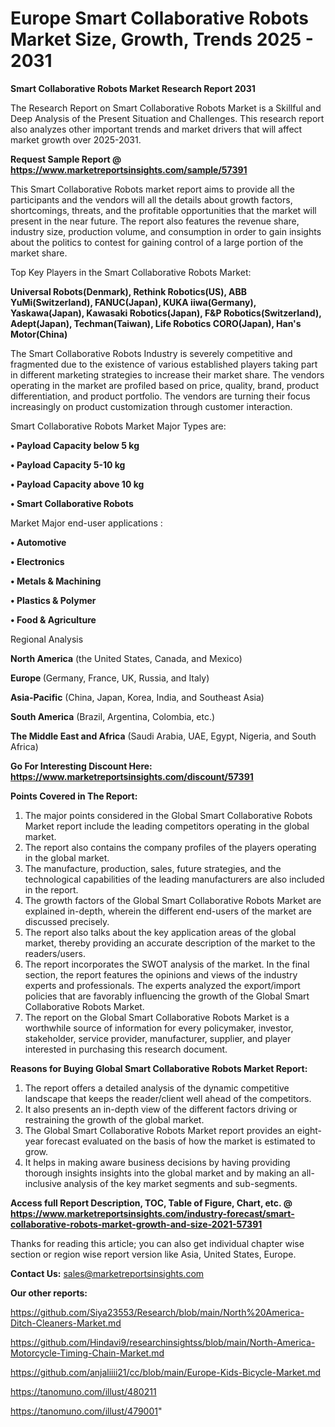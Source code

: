 # Europe Smart Collaborative Robots Market Size, Growth, Trends 2025 - 2031

<strong>Smart Collaborative Robots Market Research Report 2031</strong>

The Research Report on Smart Collaborative Robots Market is a Skillful and Deep Analysis of the Present Situation and Challenges. This research report also analyzes other important trends and market drivers that will affect market growth over 2025-2031.

<strong>Request Sample Report @ <a href=https://www.marketreportsinsights.com/sample/57391>https://www.marketreportsinsights.com/sample/57391</a></strong>

This Smart Collaborative Robots market report aims to provide all the participants and the vendors will all the details about growth factors, shortcomings, threats, and the profitable opportunities that the market will present in the near future. The report also features the revenue share, industry size, production volume, and consumption in order to gain insights about the politics to contest for gaining control of a large portion of the market share.

Top Key Players in the Smart Collaborative Robots Market:

<strong>Universal Robots(Denmark), Rethink Robotics(US), ABB YuMi(Switzerland), FANUC(Japan), KUKA iiwa(Germany), Yaskawa(Japan), Kawasaki Robotics(Japan), F&P Robotics(Switzerland), Adept(Japan), Techman(Taiwan), Life Robotics CORO(Japan), Han&#39;s Motor(China)</strong>

The Smart Collaborative Robots Industry is severely competitive and fragmented due to the existence of various established players taking part in different marketing strategies to increase their market share. The vendors operating in the market are profiled based on price, quality, brand, product differentiation, and product portfolio. The vendors are turning their focus increasingly on product customization through customer interaction.

Smart Collaborative Robots Market Major Types are:

<strong>• Payload Capacity below 5 kg

• Payload Capacity 5-10 kg

• Payload Capacity above 10 kg

• Smart Collaborative Robots</strong>

Market Major end-user applications :

<strong>• Automotive

• Electronics

• Metals & Machining

• Plastics & Polymer

• Food & Agriculture</strong>

Regional Analysis

</u><strong><b>North America</b></strong> (the United States, Canada, and Mexico)

<strong><b>Europe </b></strong>(Germany, France, UK, Russia, and Italy)

<strong><b>Asia-Pacific</b></strong> (China, Japan, Korea, India, and Southeast Asia)

<strong><b>South America</b></strong> (Brazil, Argentina, Colombia, etc.)

<strong><b>The Middle East and Africa</b></strong> (Saudi Arabia, UAE, Egypt, Nigeria, and South Africa)

<strong>Go For Interesting Discount Here: <a href=https://www.marketreportsinsights.com/discount/57391>https://www.marketreportsinsights.com/discount/57391</a></strong>

<strong>Points Covered in The Report:</strong>
<ol>
  <li>The major points considered in the Global Smart Collaborative Robots Market report include the leading competitors operating in the global market.</li>
  <li>The report also contains the company profiles of the players operating in the global market.</li>
  <li>The manufacture, production, sales, future strategies, and the technological capabilities of the leading manufacturers are also included in the report.</li>
  <li>The growth factors of the Global Smart Collaborative Robots Market are explained in-depth, wherein the different end-users of the market are discussed precisely.</li>
  <li>The report also talks about the key application areas of the global market, thereby providing an accurate description of the market to the readers/users.</li>
  <li>The report incorporates the SWOT analysis of the market. In the final section, the report features the opinions and views of the industry experts and professionals. The experts analyzed the export/import policies that are favorably influencing the growth of the Global Smart Collaborative Robots Market.</li>
  <li>The report on the Global Smart Collaborative Robots Market is a worthwhile source of information for every policymaker, investor, stakeholder, service provider, manufacturer, supplier, and player interested in purchasing this research document.</li>
</ol>
<strong>Reasons for Buying Global Smart Collaborative Robots Market Report:</strong>

<ol>
  <li>The report offers a detailed analysis of the dynamic competitive landscape that keeps the reader/client well ahead of the competitors.</li>
  <li>It also presents an in-depth view of the different factors driving or restraining the growth of the global market.</li>
  <li>The Global Smart Collaborative Robots Market report provides an eight-year forecast evaluated on the basis of how the market is estimated to grow.</li>
  <li>It helps in making aware business decisions by having providing thorough insights insights into the global market and by making an all-inclusive analysis of the key market segments and sub-segments.</li>
</ol>
<strong>Access full Report Description, TOC, Table of Figure, Chart, etc. @ <a href=https://www.marketreportsinsights.com/industry-forecast/smart-collaborative-robots-market-growth-and-size-2021-57391>https://www.marketreportsinsights.com/industry-forecast/smart-collaborative-robots-market-growth-and-size-2021-57391</a></strong>


Thanks for reading this article; you can also get individual chapter wise section or region wise report version like Asia, United States, Europe.

<strong>Contact Us:</strong>
sales@marketreportsinsights.com

<strong>Our other reports:</strong>

<a href=https://github.com/Siya23553/Research/blob/main/North%20America-Ditch-Cleaners-Market.md>https://github.com/Siya23553/Research/blob/main/North%20America-Ditch-Cleaners-Market.md</a>

<a href=https://github.com/Hindavi9/researchinsightss/blob/main/North-America-Motorcycle-Timing-Chain-Market.md>https://github.com/Hindavi9/researchinsightss/blob/main/North-America-Motorcycle-Timing-Chain-Market.md</a>

<a href=https://github.com/anjaliiii21/cc/blob/main/Europe-Kids-Bicycle-Market.md>https://github.com/anjaliiii21/cc/blob/main/Europe-Kids-Bicycle-Market.md</a>

<a href=https://tanomuno.com/illust/480211>https://tanomuno.com/illust/480211</a>

<a href=https://tanomuno.com/illust/479001>https://tanomuno.com/illust/479001</a>"
